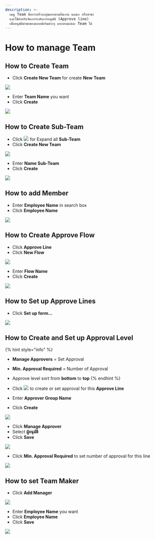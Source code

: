 ```yaml
---
description: >-
  เมนู Team คือการสร้างกลุ่มแยกตามทีมงาน แผนก หรือสาขา
  และใช้สำหรับจัดการระดับการอนุมัติ (Approve line)
  เพื่ออนุมัติคำขอของแบบฟอร์มต่างๆ แยกตามแต่ละ Team ได้
---
```


# How to manage Team

## How to Create Team

* Click **Create New Team** for create **New** **Team**

![](../.gitbook/assets/departments.png)

* Enter **Team Name** you want
* Click **Create**

![](../.gitbook/assets/create-department.png)

## How to Create Sub-Team

* Click ![](../.gitbook/assets/group-108.2.png) for Expand all **Sub-Team**
* Click **Create New Team**

![](../.gitbook/assets/sup.png)

* Enter **Name Sub-Team**
* Click **Create**

![](../.gitbook/assets/create-sup.png)

## How to add Member

* Enter **Employee Name** in search box 
* Click **Employee Name**

![](../.gitbook/assets/member.png)

## How to Create Approve Flow

* Click **Approve Line**
* Click **New Flow**

![](../.gitbook/assets/approve-line.png)

* Enter **Flow Name**
* Click **Create**

![](../.gitbook/assets/new-flow.png)

## How to Set up Approve Lines

* Click **Set up form...**

![](../.gitbook/assets/untitled.gif)

## **How to Create and Set up Approval Level** 

{% hint style="info" %}
* **Manage Approvers** = Set Approval
* **Min. Approval Required** = Number of Approval
* Approve level sort from **bottom** to **top**
{% endhint %}

* Click ![](../.gitbook/assets/group-53.png) to create or set approval for this **Approve Line** 
* Enter **Approver Group Name**
* Click **Create**

![](../.gitbook/assets/create-approver.png)

* Click **Manage Approver** 
* Select **ผู้อนุมัติ**
* Click **Save**

![](../.gitbook/assets/approver.gif)

* Click **Min. Approval Required** to set number of approval for this line 

![](../.gitbook/assets/require.gif)

## How to set Team Maker

* Click **Add Manager**

![](../.gitbook/assets/approve-line1-copy.png)

* Enter **Employee Name** you want
* Click **Employee Name**
* Click **Save**

![](../.gitbook/assets/manager.png)

